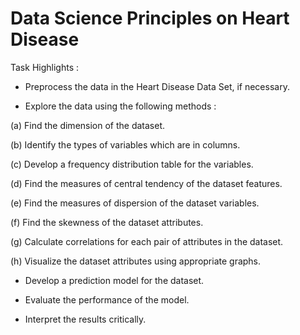 # Data Science Principles on Heart Disease

Task Highlights :

- Preprocess the data in the Heart Disease Data Set, if necessary.

- Explore the data using the following methods :

(a) Find the dimension of the dataset.

(b) Identify the types of variables which are in columns.

(c) Develop a frequency distribution table for the variables.

(d) Find the measures of central tendency of the dataset features.

(e) Find the measures of dispersion of the dataset variables.

(f) Find the skewness of the dataset attributes.

(g) Calculate correlations for each pair of attributes in the dataset.

(h) Visualize the dataset attributes using appropriate graphs.

- Develop a prediction model for the dataset.

- Evaluate the performance of the model.

- Interpret the results critically.
